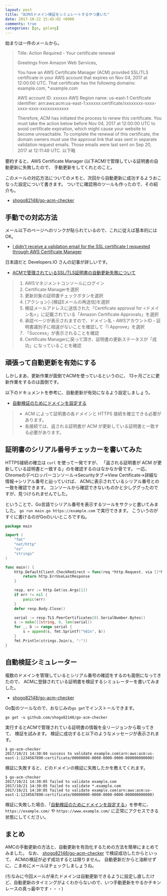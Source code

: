 ```yaml
---
layout: post
title: "ACMのドメイン検証をシミュレートするやつ書いた"
date: 2017-10-22 15:45:02 +0900
comments: true
categories: [go, golang]
---
```


始まりは一件のメールから。

> Title: Action Required - Your certificate renewal
> 
> Greetings from Amazon Web Services,
> 
> You have an AWS Certificate Manager (ACM) provided SSL/TLS certificate in your AWS account that expires on Nov 04, 2017 at 12:00:00 UTC. That certificate has the following domains:
> example.com, *.example.com
> 
> AWS account ID: xxxxxx
> AWS Region name: us-east-1
> Certificate identifier: arn:aws:acm:us-east-1:xxxxxx:certificate/xxxxxxxx-xxxx-xxxx-xxxx-xxxxxxxxxxxx
> 
> Therefore, ACM has initiated the process to renew this certificate. You must take the action below before Nov 04, 2017 at 12:00:00 UTC to avoid certificate expiration, which might cause your website to become unreachable.
> To complete the renewal of this certificate, the domain owners must use the approval link that was sent in separate validation request emails. Those emails were last sent on Sep 20, 2017 at 12:11:48 UTC.
> 以下略

要約すると、AWS Certificate Manager (以下ACM)で管理している証明書の自動更新に失敗したので、
手動更新をしてくれとのこと。

このメールの対応方法についてのメモと、次回から自動更新に成功するようおこなった設定について書きます。
ついでに確認用のツールも作ったので、その紹介も。

- [shogo82148/go-acm-checker](https://github.com/shogo82148/go-acm-checker)

<!-- More -->

## 手動での対応方法

メール以下のページへのリンクが貼られているので、これに従えば基本的にはOK。

- [I didn't receive a validation email for the SSL certificate I requested through AWS Certificate Manager](https://aws.amazon.com/jp/premiumsupport/knowledge-center/resend-email-ssl/)

日本語だと Developers.IO さんの記事が詳しいです。

- [ACMで管理されているSSL/TLS証明書の自動更新失敗について](https://dev.classmethod.jp/etc/acm-expire-cation/)

> 1. AWSマネジメントコンソールにログイン
> 2. Certificate Managerを選択
> 3. 更新対象の証明書チェックボタンを選択
> 4. [アクション]-[検証Eメールの再送信]を選択
> 5. 検証メールアドレスに送信された「Certificate approval for <ドメイン名>」に記載されている「Amazon Certificate Approvals」を選択
> 6. 承認ページが表示されますので、ドメイン名・AWSアカウントID・証明書識別子に相違がないことを確認して「I Approve」を選択
> 7. 「Success」が表示されることを確認
> 8. Certificate Managerに戻って頂き、証明書の更新ステータスが「成功」になっていることを確認


## 頑張って自動更新を有効にする

しかしまあ、更新作業が面倒でACMを使っているというのに、
13ヶ月ごとに更新作業をするのは面倒です。

以下のドキュメントを参考に、自動更新が有効になるよう設定しましょう。

- [自動検証のためにドメインを設定する](http://docs.aws.amazon.com/ja_jp/acm/latest/userguide/configure-domain-for-automatic-validation.html)

> - ACM によって証明書の各ドメインと HTTPS 接続を確立できる必要があります。
> - 各接続では、返される証明書が ACM が更新している証明書と一致する必要があります。

## 証明書のシリアル番号チェッカーを書いてみた

HTTPS接続の確立は `curl` を使って一発ですが、
「返される証明書が ACM が更新している証明書と一致する」のを確認するのはなかなか骨です。
一応、Chromeのデベロッパーコンソール→Securityタブ→View Certificate→詳細な情報→シリアル番号と辿っていけば、
ACMに表示されているシリアル番号との一致を確認できます。
コンソールから確認できないものかと少しググったのですが、見つけられませんでした。

ということで、Go言語でシリアル番号を表示するツールをサクッと書いてみました。
`go run main.go https://example.com` で実行できます。
こういうのがすぐに書けるのがGoのいいところですね。

``` go
package main

import (
	"fmt"
	"net/http"
	"os"
	"strings"
)

func main() {
	http.DefaultClient.CheckRedirect = func(req *http.Request, via []*http.Request) error {
		return http.ErrUseLastResponse
	}

	resp, err := http.Get(os.Args[1])
	if err != nil {
		panic(err)
	}
	defer resp.Body.Close()

	serial := resp.TLS.PeerCertificates[0].SerialNumber.Bytes()
	s := make([]string, 0, len(serial))
	for _, b := range serial {
		s = append(s, fmt.Sprintf("%02x", b))
	}
	fmt.Println(strings.Join(s, ":"))
}
```

## 自動検証シミュレーター

複数のドメインを管理しているとシリアル番号の確認をするのも面倒になってきたので、
ACMに登録されている証明書を検証するシミュレーターを書いてみました。

- [shogo82148/go-acm-checker](https://github.com/shogo82148/go-acm-checker)

Go製のツールなので、おなじみの`go get`でインストールできます。

``` plain
go get -u github.com/shogo82148/go-acm-checker
```

実行するとACMで管理されている証明書の情報を全リージョンから取ってきて、
検証を試みます。
検証に成功すると以下のようなメッセージが表示されます。

```
$ go-acm-checker
2017/10/21 14:30:04 success to validate example.com(arn:aws:acm:us-east-1:1234567890:certificate/00000000-0000-0000-0000-000000000000)
```

検証に失敗すると、どのドメインの検証に失敗したかを教えてくれます。

```
$ go-acm-checker
2017/10/21 14:30:05 failed to validate example.com
2017/10/21 14:30:05 failed to validate *.example.com
2017/10/21 14:30:05 failed to validate example.com(arn:aws:acm:us-east-1:1234567890:certificate/00000000-0000-0000-0000-000000000000)
```

検証に失敗した場合、「[自動検証のためにドメインを設定する](http://docs.aws.amazon.com/ja_jp/acm/latest/userguide/configure-domain-for-automatic-validation.html)」を参考に、
`https://example.com/` や `https://www.example.com/` に正常にアクセスできる状態にしてください。


## まとめ

AMCの手動更新の方法と、自動更新を有効化するための方法を簡単にまとめてみました。
なお、 [shogo82148/go-acm-checker](https://github.com/shogo82148/go-acm-checker) で検証成功したからといって、
ACMの検証が必ず成功するとは限りません。
自動更新だからと油断せずに、こまめにメールはチェックしましょうね。

(ちなみに今回メールが来たドメインは自動更新できるように設定し直したけど、自動更新のタイミングがよくわからないので、いつ手動更新をやるかチキンレースの真っ最中です・・・)
